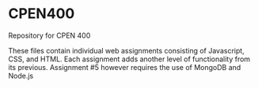# CPEN400
Repository for CPEN 400

These files contain individual web assignments consisting of Javascript, CSS, and HTML. 
Each assignment adds another level of functionality from its previous. Assignment #5 
however requires the use of MongoDB and Node.js
